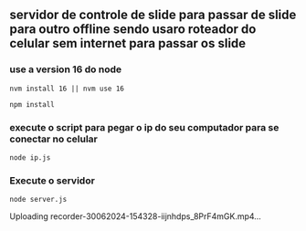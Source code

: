 ## servidor de controle de slide para passar de slide para outro offline sendo usaro roteador do celular sem internet para passar os slide

### use a version 16 do node
```
nvm install 16 || nvm use 16
```

```
npm install
```
### execute o script para pegar o ip do seu computador para se conectar no celular
```
node ip.js
```
### Execute o servidor
```
node server.js
```

Uploading recorder-30062024-154328-iijnhdps_8PrF4mGK.mp4…

